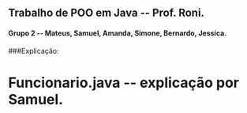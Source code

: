 ## Trabalho de POO em Java -- Prof. Roni.

#### Grupo 2 -- Mateus, Samuel, Amanda, Simone, Bernardo, Jessica.

###Explicação: 

# Funcionario.java -- explicação por Samuel.